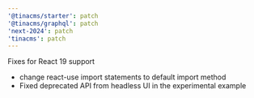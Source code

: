 ```yaml
---
'@tinacms/starter': patch
'@tinacms/graphql': patch
'next-2024': patch
'tinacms': patch
---
```


Fixes for React 19 support
 - change react-use import statements to default import method
 - Fixed deprecated API from headless UI in the experimental example

